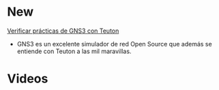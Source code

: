 
# New

[Verificar prácticas de GNS3 con Teuton](https://elpuig.xeill.net/Members/juanmorote/articulos/verificar-practicas-de-gns3-con-teuton)
* GNS3 es un excelente simulador de red Open Source que además se entiende con Teuton a las mil maravillas.

# Videos
